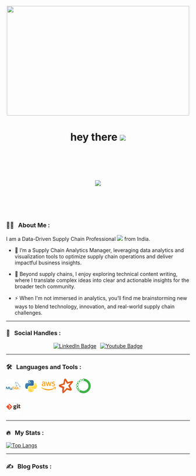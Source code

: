

<p align="center"><img src="https://media.giphy.com/media/dWesBcTLavkZuG35MI/giphy.gif" width="500" height="300"  /></p>








<h1 align="center">hey there <img src="https://media.giphy.com/media/hvRJCLFzcasrR4ia7z/giphy.gif" width="50">


<br><p align="center"><img src="https://media.giphy.com/media/WUlplcMpOCEmTGBtBW/giphy.gif" width="80"/></p>

<p align="center"><img src="https://komarev.com/ghpvc/?username=ajaykbolla&style=flat-square&color=blue" width = "130" alt=""></p>


### :man_technologist:  &nbsp; About Me :

I am a Data-Driven Supply Chain Professional <img src = "https://media.giphy.com/media/WUlplcMpOCEmTGBtBW/giphy.gif" width="30"> from India.


- :telescope: I’m a Supply Chain Analytics Manager, leveraging data analytics and visualization tools to optimize supply chain operations and deliver impactful business insights.

- :seedling: Beyond supply chains, I enjoy exploring technical content writing, where I translate complex ideas into clear and actionable insights for the broader tech community.

- :zap: When I'm not immersed in analytics, you’ll find me brainstorming new ways to blend technology, innovation, and real-world supply chain challenges.






---

### :email:   &nbsp; Social Handles :

<div style="display: flex; justify-content: center; align-items: center; gap: 10px;">
  <a href="your-linkedin-URL">
    <img src="https://img.shields.io/badge/LinkedIn-blue?style=for-the-badge&logo=linkedin&logoColor=white" alt="LinkedIn Badge"/>
  </a>
  <a href="your-youtube-URL">
    <img src="https://img.shields.io/badge/Instagram-red?style=for-the-badge&logo=instagrame&logoColor=white" alt="Youtube Badge"/>
  </a>
</div>


---

### :hammer_and_wrench: &nbsp; Languages and Tools :

<p>

<img src="https://github.com/devicons/devicon/blob/master/icons/mysql/mysql-original-wordmark.svg" title="MySQL"  alt="MySQL" width="40" height="40"/>&nbsp;
<img src="https://github.com/devicons/devicon/blob/master/icons/python/python-original.svg" alt = "Python" width = "40" height = "40"/>&nbsp;
<img src="https://github.com/devicons/devicon/blob/master/icons/amazonwebservices/amazonwebservices-plain-wordmark.svg" title="AWS" alt="AWS" width="40" height="40"/>&nbsp;
<img src="https://github.com/devicons/devicon/blob/master/icons/apachespark/apachespark-original.svg" alt="Apache Spark" width="40" height="40"/>&nbsp;
<img src="https://github.com/devicons/devicon/blob/master/icons/anaconda/anaconda-original.svg" alt="Anaconda" width="40" height="40"/>&nbsp;


<img src="https://github.com/devicons/devicon/blob/master/icons/git/git-original-wordmark.svg" alt="Git" width="40" height="40"/>&nbsp;
</p>

---

### :fire: &nbsp; My Stats :

[![Top Langs](https://github-readme-stats.vercel.app/api/top-langs/?username=ajaykbolla&layout=compact&theme=vision-friendly-dark)](https://github.com/ajaykbolla/github-readme-stats)


---

### :writing_hand: &nbsp; Blog Posts :


